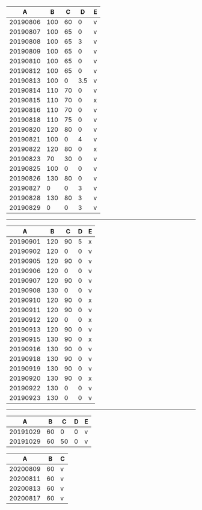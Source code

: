 A|B|C|D|E
---|---|---|---|---
20190806|100|60|0|v
20190807|100|65|0|v
20190808|100|65|3|v
20190809|100|65|0|v
20190810|100|65|0|v
20190812|100|65|0|v
20190813|100|0|3.5|v
20190814|110|70|0|v
20190815|110|70|0|x
20190816|110|70|0|v
20190818|110|75|0|v
20190820|120|80|0|v
20190821|100|0|4|v
20190822|120|80|0|x
20190823|70|30|0|v
20190825|100|0|0|v
20190826|130|80|0|v
20190827|0|0|3|v
20190828|130|80|3|v
20190829|0|0|3|v

---

A|B|C|D|E
---|---|---|---|---
20190901|120|90|5|x
20190902|120|0|0|v
20190905|120|90|0|v
20190906|120|0|0|v
20190907|120|90|0|v
20190908|130|0|0|v
20190910|120|90|0|x
20190911|120|90|0|v
20190912|120|0|0|x
20190913|120|90|0|v
20190915|130|90|0|x
20190916|130|90|0|v
20190918|130|90|0|v
20190919|130|90|0|v
20190920|130|90|0|x
20190922|130|0|0|v
20190923|130|0|0|v

---

A|B|C|D|E
---|---|---|---|---
20191029|60|0|0|v
20191029|60|50|0|v


A|B|C
---|---|---
20200809|60|v
20200811|60|v
20200813|60|v
20200817|60|v
